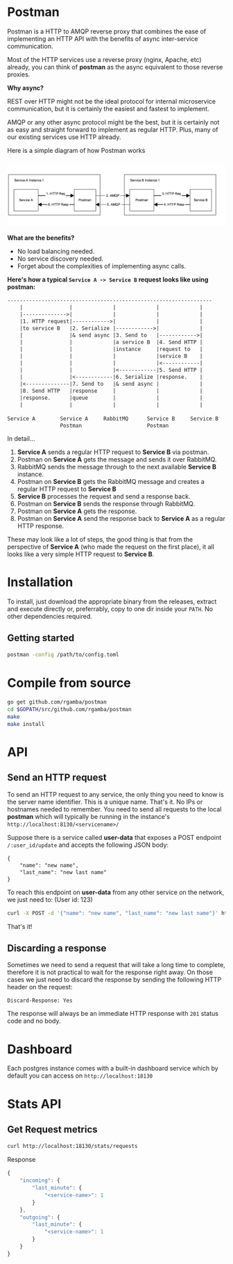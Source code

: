 # Postman

Postman is a HTTP to AMQP reverse proxy that combines the ease of
implementing an HTTP API with the benefits of async inter-service communication.

Most of the HTTP services use a reverse proxy (nginx, Apache, etc) already, you can
think of **postman** as the async equivalent to those reverse proxies.

**Why async?**

REST over HTTP might not be the ideal protocol for internal microservice
communication, but it is certainly the easiest and fastest to implement.

AMQP or any other async protocol might be the best, but it is certainly
not as easy and straight forward to implement as regular HTTP. Plus, many
of our existing services use HTTP already.

Here is a simple diagram of how Postman works


<img src="./assets/img/process1.png" align="left" alt="process" style="margin: 10px 0 20px 0" />


**What are the benefits?**

- No load balancing needed.
- No service discovery needed.
- Forget about the complexities of implementing async calls.

**Here's how a typical `Service A -> Service B` request looks like using postman:**

```
------------------------------------------------------------------
    |               |             |             |             |
    |-------------->|             |             |             |
    |1. HTTP request|------------>|             |             |
    |to service B   |2. Serialize |------------>|             |
    |               |& send async |3. Send to   |------------>|
    |               |             |a service B  |4. Send HTTP |
    |               |             |instance     |request to   |
    |               |             |             |service B    |
    |               |             |             |<------------|
    |               |             |<------------|5. Send HTTP |
    |               |<------------|6. Serialize |response.    |
    |<--------------|7. Send to   |& send async |             |
    |8. Send HTTP   |response     |             |             |
    |response.      |queue        |             |             |
    |               |             |             |             |

Service A        Service A     RabbitMQ      Service B     Service B
                 Postman                     Postman
```

In detail...

1. **Service A** sends a regular HTTP request to **Service B** via postman.
2. Postman on **Service A** gets the message and sends it over RabbitMQ.
3. RabbitMQ sends the message through to the next available **Service B** instance.
4. Postman on **Service B** gets the RabbitMQ message and creates a regular HTTP request to **Service B**
5. **Service B** processes the request and send a response back.
6. Postman on **Service B** sends the response through RabbitMQ.
7. Postman on **Service A** gets the response.
8. Postman on **Service A** send the response back to **Service A** as a regular HTTP response.

These may look like a lot of steps, the good thing is that from the perspective of **Service A** 
(who made the request on the first place), it all looks like a very simple HTTP request to **Service B**.

# Installation

To install, just download the appropriate binary from the releases, extract and execute
directly or, preferrably, copy to one dir inside your `PATH`. No other dependencies required.

## Getting started

```bash
postman -config /path/to/config.toml
```

# Compile from source

```bash
go get github.com/rgamba/postman
cd $GOPATH/src/github.com/rgamba/postman
make
make install
```

# API

## Send an HTTP request

To send an HTTP request to any service, the only thing you need to know is
the server name identifier. This is a unique name. That's it. No IPs or hostnames needed
to remember. You need to send all requests to the local **postman** which will typically
be running in the instance's `http://localhost:8130/<servicename>/`

Suppose there is a service called **user-data** that exposes a POST endpoint `/:user_id/update`
and accepts the following JSON body:

```
{
    "name": "new name",
    "last_name": "new last name"
}
```

To reach this endpoint on **user-data** from any other service on the network, we just need to:
(User id: 123)

```bash
curl -X POST -d '{"name": "new name", "last_name": "new last name"}' http://localhost:8130/user-data/123/update
```

That's it!

## Discarding a response

Sometimes we need to send a request that will take a long time to complete, therefore it is not practical
to wait for the response right away. On those cases we just need to discard the response by sending the
following HTTP header on the request:

```
Discard-Response: Yes
```

The response will always be an immediate HTTP response with `201` status code and no body.

# Dashboard

Each postgres instance comes with a built-in dashboard service which by default you can access on `http://localhost:18130`

# Stats API

## Get Request metrics

```bash
curl http://localhost:18130/stats/requests
```

Response

```javascript
{
    "incoming": {
        "last_minute": {
            "<service-name>": 1
        }
    }, 
    "outgoing": {
        "last_minute": {
            "<service-name>": 1
        }
    }
}
```


